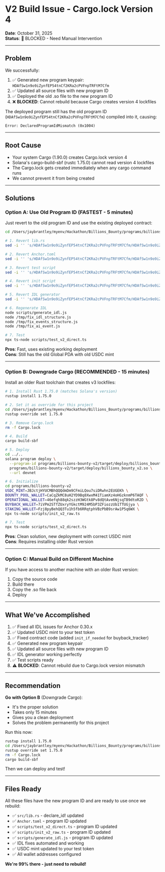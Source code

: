 # V2 Build Issue - Cargo.lock Version 4

**Date**: October 31, 2025  
**Status**: 🔴 BLOCKED - Need Manual Intervention

---

## Problem

We successfully:
1. ✅ Generated new program keypair: `HDAfSw1n9o9iZynfEP54tnCf2KRa2cPVFnpTRFtM7Cfm`
2. ✅ Updated all source files with new program ID
3. ✅ Deployed the old .so file to the new program ID
4. ❌ **BLOCKED**: Cannot rebuild because Cargo creates version 4 lockfiles

The deployed program still has the old program ID (`HDAfSw1n9o9iZynfEP54tnCf2KRa2cPVFnpTRFtM7Cfm`) compiled into it, causing:
```
Error: DeclaredProgramIdMismatch (0x1004)
```

---

## Root Cause

- Your system Cargo (1.90.0) creates Cargo.lock version 4
- Solana's cargo-build-sbf (rustc 1.75.0) cannot read version 4 lockfiles
- The Cargo.lock gets created immediately when any cargo command runs
- We cannot prevent it from being created

---

## Solutions

### Option A: Use Old Program ID (FASTEST - 5 minutes)

Just revert to the old program ID and use the existing deployed contract:

```bash
cd /Users/jaybrantley/myenv/Hackathon/Billions_Bounty/programs/billions-bounty-v2

# 1. Revert lib.rs
sed -i '' 's/HDAfSw1n9o9iZynfEP54tnCf2KRa2cPVFnpTRFtM7Cfm/HDAfSw1n9o9iZynfEP54tnCf2KRa2cPVFnpTRFtM7Cfm/g' src/lib.rs

# 2. Revert Anchor.toml
sed -i '' 's/HDAfSw1n9o9iZynfEP54tnCf2KRa2cPVFnpTRFtM7Cfm/HDAfSw1n9o9iZynfEP54tnCf2KRa2cPVFnpTRFtM7Cfm/g' Anchor.toml

# 3. Revert test script
sed -i '' 's/HDAfSw1n9o9iZynfEP54tnCf2KRa2cPVFnpTRFtM7Cfm/HDAfSw1n9o9iZynfEP54tnCf2KRa2cPVFnpTRFtM7Cfm/g' scripts/test_v2_direct.ts

# 4. Revert init script
sed -i '' 's/HDAfSw1n9o9iZynfEP54tnCf2KRa2cPVFnpTRFtM7Cfm/HDAfSw1n9o9iZynfEP54tnCf2KRa2cPVFnpTRFtM7Cfm/g' scripts/init_v2_raw.ts

# 5. Revert IDL generator
sed -i '' 's/HDAfSw1n9o9iZynfEP54tnCf2KRa2cPVFnpTRFtM7Cfm/HDAfSw1n9o9iZynfEP54tnCf2KRa2cPVFnpTRFtM7Cfm/g' scripts/generate_idl.js

# 6. Regenerate IDL
node scripts/generate_idl.js
node /tmp/fix_idl_structure.js
node /tmp/fix_events_structure.js
node /tmp/fix_ai_event.js

# 7. Test
npx ts-node scripts/test_v2_direct.ts
```

**Pros**: Fast, uses existing working deployment  
**Cons**: Still has the old Global PDA with old USDC mint

---

### Option B: Downgrade Cargo (RECOMMENDED - 15 minutes)

Install an older Rust toolchain that creates v3 lockfiles:

```bash
# 1. Install Rust 1.75.0 (matches Solana's version)
rustup install 1.75.0

# 2. Set it as override for this project
cd /Users/jaybrantley/myenv/Hackathon/Billions_Bounty/programs/billions-bounty-v2
rustup override set 1.75.0

# 3. Remove Cargo.lock
rm -f Cargo.lock

# 4. Build
cargo build-sbf

# 5. Deploy
cd ../..
solana program deploy \
  --program-id programs/billions-bounty-v2/target/deploy/billions_bounty_v2-keypair.json \
  programs/billions-bounty-v2/target/deploy/billions_bounty_v2.so \
  --url devnet

# 6. Initialize
cd programs/billions-bounty-v2
USDC_MINT=JBJctjHYUCMBhQQQdmDm9CFmiLQou7siDRwhn2EUGEKh \
BOUNTY_POOL_WALLET=CaCqZkMC8uH2YD9Bq8XwxM41TiamXz4oHGzknmP6TAQF \
OPERATIONAL_WALLET=46efqh88qk2szzH3WGtk8Pv8dQtAve6NjsqTB9dtoR2D \
BUYBACK_WALLET=7iVPm2STfZUxryYGkctM924M5bP3ZFiozzUb1TTUGjya \
STAKING_WALLET=Fzj8pyBehQQ3Tu1h5fb6RRqtphVBzPbB9srAw1P5q6WX \
npx ts-node scripts/init_v2_raw.ts

# 7. Test
npx ts-node scripts/test_v2_direct.ts
```

**Pros**: Clean solution, new deployment with correct USDC mint  
**Cons**: Requires installing older Rust version

---

### Option C: Manual Build on Different Machine

If you have access to another machine with an older Rust version:

1. Copy the source code
2. Build there
3. Copy the .so file back
4. Deploy

---

## What We've Accomplished

1. ✅ Fixed all IDL issues for Anchor 0.30.x
2. ✅ Updated USDC mint to your test token
3. ✅ Fixed contract code (added `init_if_needed` for buyback_tracker)
4. ✅ Generated new program keypair
5. ✅ Updated all source files with new program ID
6. ✅ IDL generator working perfectly
7. ✅ Test scripts ready
8. ⚠️ **BLOCKED**: Cannot rebuild due to Cargo.lock version mismatch

---

## Recommendation

**Go with Option B** (Downgrade Cargo):
- It's the proper solution
- Takes only 15 minutes
- Gives you a clean deployment
- Solves the problem permanently for this project

Run this now:
```bash
rustup install 1.75.0
cd /Users/jaybrantley/myenv/Hackathon/Billions_Bounty/programs/billions-bounty-v2
rustup override set 1.75.0
rm -f Cargo.lock
cargo build-sbf
```

Then we can deploy and test!

---

## Files Ready

All these files have the new program ID and are ready to use once we rebuild:

- ✅ `src/lib.rs` - declare_id! updated
- ✅ `Anchor.toml` - program ID updated
- ✅ `scripts/test_v2_direct.ts` - program ID updated
- ✅ `scripts/init_v2_raw.ts` - program ID updated
- ✅ `scripts/generate_idl.js` - program ID updated
- ✅ IDL fixes automated and working
- ✅ USDC mint updated to your test token
- ✅ All wallet addresses configured

**We're 99% there - just need to rebuild!**



